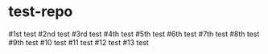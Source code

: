 # test-repo
#1st test
#2nd test
#3rd test
#4th test
#5th test
#6th test
#7th test
#8th test
#9th test
#10 test
#11 test
#12 test
#13 test
